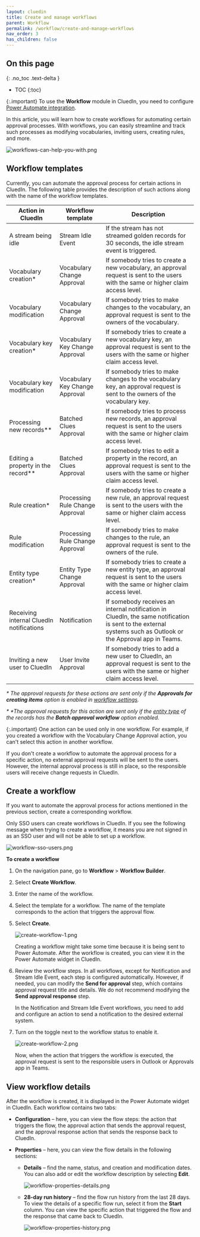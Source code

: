 ```yaml
---
layout: cluedin
title: Create and manage workflows
parent: Workflow
permalink: /workflow/create-and-manage-workflows
nav_order: 3
has_children: false
---
```

## On this page
{: .no_toc .text-delta }
- TOC
{:toc}

{:.important}
To use the **Workflow** module in CluedIn, you need to configure [Power Automate integration](/microsoft-integration/power-automate).

In this article, you will learn how to create workflows for automating certain approval processes. With workflows, you can easily streamline and track such processes as modifying vocabularies, inviting users, creating rules, and more.

![workflows-can-help-you-with.png](../../assets/images/workflow/workflows-can-help-you-with.png)

## Workflow templates

Currently, you can automate the approval process for certain actions in CluedIn. The following table provides the description of such actions along with the name of the workflow templates.

| Action in CluedIn | Workflow template | Description |
|--|--|--|
| A stream being idle | Stream Idle Event | If the stream has not streamed golden records for 30 seconds, the idle stream event is triggered. |
| Vocabulary creation* | Vocabulary Change Approval | If somebody tries to create a new vocabulary, an approval request is sent to the users with the same or higher claim access level. |
| Vocabulary modification | Vocabulary Change Approval | If somebody tries to make changes to the vocabulary, an approval request is sent to the owners of the vocabulary. |
| Vocabulary key creation* | Vocabulary Key Change Approval | If somebody tries to create a new vocabulary key, an approval request is sent to the users with the same or higher claim access level. |
| Vocabulary key modification | Vocabulary Key Change Approval | If somebody tries to make changes to the vocabulary key, an approval request is sent to the owners of the vocabulary key. |
| Processing new records** | Batched Clues Approval | If somebody tries to process new records, an approval request is sent to the users with the same or higher claim access level.
| Editing a property in the record** | Batched Clues Approval | If somebody tries to edit a property in the record, an approval request is sent to the users with the same or higher claim access level.
| Rule creation* | Processing Rule Change Approval | If somebody tries to create a new rule, an approval request is sent to the users with the same or higher claim access level. |
| Rule modification | Processing Rule Change Approval | If somebody tries to make changes to the rule, an approval request is sent to the owners of the rule. |
| Entity type creation* | Entity Type Change Approval | If somebody tries to create a new entity type, an approval request is sent to the users with the same or higher claim access level. |
| Receiving internal CluedIn notifications | Notification | If somebody receives an internal notification in CluedIn, the same notification is sent to the external systems such as Outlook or the Approval app in Teams. |
| Inviting a new user to CluedIn | User Invite Approval | If somebody tries to add a new user to CluedIn, an approval request is sent to the users with the same or higher claim access level. |

_* The approval requests for these actions are sent only if the **Approvals for creating items** option is enabled in [workflow settings](/microsoft-integration/power-automate/configuration-guides)._

_* *The approval requests for this action are sent only if the [entity type](/management/entity-type) of the records has the **Batch approval workflow** option enabled._

{:.important}
One action can be used only in one workflow. For example, if you created a workflow with the Vocabulary Change Approval action, you can't select this action in another workflow.

If you don't create a workflow to automate the approval process for a specific action, no external approval requests will be sent to the users. However, the internal approval process is still in place, so the responsible users will receive change requests in CluedIn.

## Create a workflow

If you want to automate the approval process for actions mentioned in the previous section, create a corresponding workflow.

Only SSO users can create workflows in CluedIn. If you see the following message when trying to create a workflow, it means you are not signed in as an SSO user and will not be able to set up a workflow.

![workflow-sso-users.png](../../assets/images/workflow/workflow-sso-users.png)

**To create a workflow**

1. On the navigation pane, go to **Workflow** > **Workflow Builder**.

1. Select **Create Workflow**.

1. Enter the name of the workflow.

1. Select the template for a workflow. The name of the template corresponds to the action that triggers the approval flow.

1. Select **Create**.

    ![create-workflow-1.png](../../assets/images/workflow/create-workflow-1.png)

    Creating a workflow might take some time because it is being sent to Power Automate. After the workflow is created, you can view it in the Power Automate widget in CluedIn.

1. Review the workflow steps. In all workflows, except for Notification and Stream Idle Event, each step is configured automatically. However, if needed, you can modify the **Send for approval** step, which contains approval request title and details. We do not recommend modifying the **Send approval response** step.

    In the Notification and Stream Idle Event workflows, you need to add and configure an action to send a notification to the desired external system.

1. Turn on the toggle next to the workflow status to enable it.

    ![create-workflow-2.png](../../assets/images/workflow/create-workflow-2.png)

    Now, when the action that triggers the workflow is executed, the approval request is sent to the responsible users in Outlook or Approvals app in Teams.

## View workflow details

After the workflow is created, it is displayed in the Power Automate widget in CluedIn. Each workflow contains two tabs:

- **Configuration** – here, you can view the flow steps: the action that triggers the flow, the approval action that sends the approval request, and the approval response action that sends the response back to CluedIn.

- **Properties** – here, you can view the flow details in the following sections:

    - **Details** – find the name, status, and creation and modification dates. You can also add or edit the workflow description by selecting **Edit**.

        ![workflow-properties-details.png](../../assets/images/workflow/workflow-properties-details.png)

    - **28-day run history** – find the flow run history from the last 28 days. To view the details of a specific flow run, select it from the **Start** column. You can view the specific action that triggered the flow and the response that came back to CluedIn.

        ![workflow-properties-history.png](../../assets/images/workflow/workflow-properties-history.png)